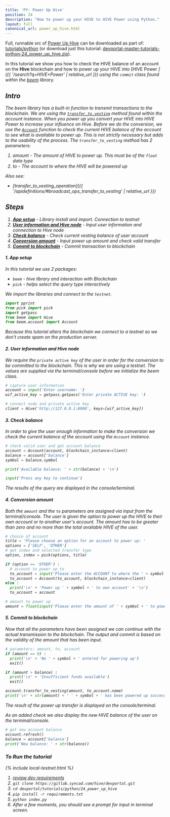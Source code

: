 ```yaml
---
title: 'PY: Power Up Hive'
position: 24
description: "How to power up your HIVE to HIVE Power using Python."
layout: full
canonical_url: power_up_hive.html
---
```

Full, runnable src of [Power Up Hive](https://gitlab.syncad.com/hive/devportal/-/tree/master/tutorials/python/24_power_up_hive) can be downloaded as part of: [tutorials/python](https://gitlab.syncad.com/hive/devportal/-/tree/master/tutorials/python) (or download just this tutorial: [devportal-master-tutorials-python-24_power_up_hive.zip](https://gitlab.syncad.com/hive/devportal/-/archive/master/devportal-master.zip?path=tutorials/python/24_power_up_hive)).

In this tutorial we show you how to check the HIVE balance of an account on the **Hive** blockchain and how to power up your HIVE into [HIVE Power <i class="fas fa-search fa-xs" />]({{ '/search?q=HIVE+Power' | relative_url }}) using the `commit` class found within the [beem](https://github.com/holgern/beem) library.

## Intro

The beem library has a built-in function to transmit transactions to the blockchain.  We are using the [`transfer_to_vesting`](https://beem.readthedocs.io/en/latest/beem.account.html#beem.account.Account.transfer_to_vesting) method found within the account instance.  When you power up you convert your HIVE into HIVE Power to increase your influence on Hive.  Before we do the conversion, we use the [`Account`](https://beem.readthedocs.io/en/latest/beem.account.html) function to check the current HIVE balance of the account to see what is available to power up. This is not strictly necessary but adds to the usability of the process. The `transfer_to_vesting` method has 2 parameters:

1. _amount_ - The amount of HIVE to power up. This must be of the `float` data type
1. _to_ - The account to where the HIVE will be powered up

Also see:
* [transfer_to_vesting_operation]({{ '/apidefinitions/#broadcast_ops_transfer_to_vesting' | relative_url }})

## Steps

1. [**App setup**](#setup) - Library install and import. Connection to testnet
1. [**User information and Hive node**](#userinfo) - Input user information and connection to Hive node
1. [**Check balance**](#balance) - Check current vesting balance of user account
1. [**Conversion amount**](#convert) - Input power up amount and check valid transfer
1. [**Commit to blockchain**](#commit) - Commit transaction to blockchain

#### 1. App setup <a name="setup"></a>

In this tutorial we use 2 packages:

- `beem` - hive library and interaction with Blockchain
- `pick` - helps select the query type interactively

We import the libraries and connect to the `testnet`.

```python
import pprint
from pick import pick
import getpass
from beem import Hive
from beem.account import Account
```

Because this tutorial alters the blockchain we connect to a testnet so we don't create spam on the production server.

#### 2. User information and Hive node <a name="userinfo"></a>

We require the `private active key` of the user in order for the conversion to be committed to the blockchain.  This is why we are using a testnet.  The values are supplied via the terminal/console before we initialize the beem class.

```python
# capture user information
account = input('Enter username: ')
wif_active_key = getpass.getpass('Enter private ACTIVE key: ')

# connect node and private active key
client = Hive('http://127.0.0.1:8090', keys=[wif_active_key])
```

#### 3. Check balance <a name="balance"></a>

In order to give the user enough information to make the conversion we check the current balance of the account using the `Account` instance.

```python
# check valid user and get account balance
account = Account(account, blockchain_instance=client)
balance = account['balance']
symbol = balance.symbol

print('Available balance: ' + str(balance) + '\n')

input('Press any key to continue')
```

The results of the query are displayed in the console/terminal.

#### 4. Conversion amount <a name="convert"></a>

Both the `amount` and the `to` parameters are assigned via input from the terminal/console.  The user is given the option to power up the HIVE to their own account or to another user's account.  The amount has to be greater than zero and no more than the total available HIVE of the user.

```python
# choice of account
title = 'Please choose an option for an account to power up: '
options = ['SELF', 'OTHER']
# get index and selected transfer type
option, index = pick(options, title)

if (option == 'OTHER') :
  # account to power up to
  to_account = input('Please enter the ACCOUNT to where the ' + symbol + ' will be powered up: ')
  to_account = Account(to_account, blockchain_instance=client)
else :
  print('\n' + 'Power up ' + symbol + ' to own account' + '\n')
  to_account = account

# amount to power up
amount = float(input('Please enter the amount of ' + symbol + ' to power up: ') or '0')
```

#### 5. Commit to blockchain <a name="commit"></a>

Now that all the parameters have been assigned we can continue with the actual transmission to the blockchain.  The output and commit is based on the validity of the amount that has been input.

```python
# parameters: amount, to, account
if (amount == 0) :
  print('\n' + 'No ' + symbol + ' entered for powering up')
  exit()

if (amount > balance) :
  print('\n' + 'Insufficient funds available')
  exit()

account.transfer_to_vesting(amount, to_account.name)
print('\n' + str(amount) + ' ' + symbol + ' has been powered up successfully to ' + to_account.name)
```

The result of the power up transfer is displayed on the console/terminal.

As an added check we also display the new HIVE balance of the user on the terminal/console.

```python
# get new account balance
account.refresh()
balance = account['balance']
print('New balance: ' + str(balance))
```

### To Run the tutorial

{% include local-testnet.html %}

1. [review dev requirements](getting_started.html)
1. `git clone https://gitlab.syncad.com/hive/devportal.git`
1. `cd devportal/tutorials/python/24_power_up_hive`
1. `pip install -r requirements.txt`
1. `python index.py`
1. After a few moments, you should see a prompt for input in terminal screen.
